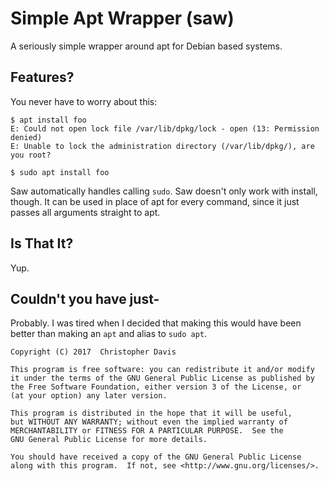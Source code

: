 # Simple Apt Wrapper (saw)

A seriously simple wrapper around apt for Debian based systems.

## Features?

You never have to worry about this:

```shell
$ apt install foo
E: Could not open lock file /var/lib/dpkg/lock - open (13: Permission denied)
E: Unable to lock the administration directory (/var/lib/dpkg/), are you root?

$ sudo apt install foo
```

Saw automatically handles calling `sudo`.
Saw doesn't only work with install, though. It can be used in place of apt for every command, since it just
passes all arguments straight to apt.

## Is That It?

Yup.

## Couldn't you have just-

Probably. I was tired when I decided that making this would have been better than
making an `apt` and alias to `sudo apt`.

```
Copyright (C) 2017  Christopher Davis

This program is free software: you can redistribute it and/or modify
it under the terms of the GNU General Public License as published by
the Free Software Foundation, either version 3 of the License, or
(at your option) any later version.

This program is distributed in the hope that it will be useful,
but WITHOUT ANY WARRANTY; without even the implied warranty of
MERCHANTABILITY or FITNESS FOR A PARTICULAR PURPOSE.  See the
GNU General Public License for more details.

You should have received a copy of the GNU General Public License
along with this program.  If not, see <http://www.gnu.org/licenses/>.
```
